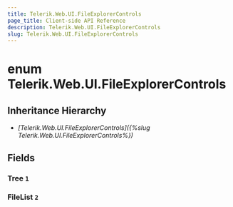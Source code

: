```yaml
---
title: Telerik.Web.UI.FileExplorerControls
page_title: Client-side API Reference
description: Telerik.Web.UI.FileExplorerControls
slug: Telerik.Web.UI.FileExplorerControls
---
```


# enum Telerik.Web.UI.FileExplorerControls

## Inheritance Hierarchy

* *[Telerik.Web.UI.FileExplorerControls]({%slug Telerik.Web.UI.FileExplorerControls%})*

## Fields

### Tree `1`

### FileList `2`


